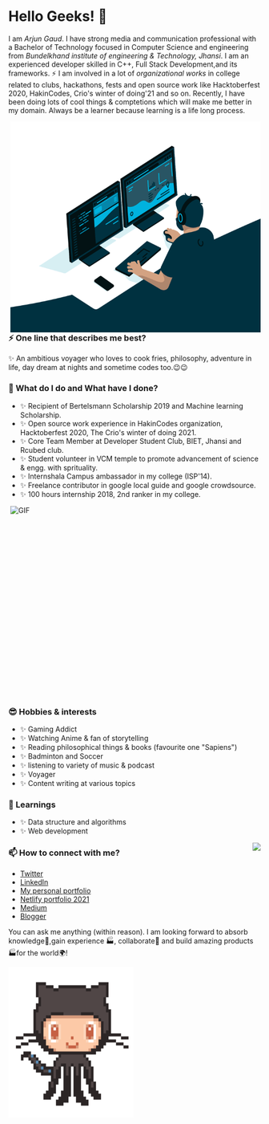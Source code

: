 # Hello Geeks! 👋
I am _Arjun Gaud_. I have strong media and communication professional with a Bachelor of Technology focused in Computer Science and engineering from _Bundelkhand institute of engineering & Technology, Jhansi_. I am an experienced developer skilled in C++, Full Stack Development,and its frameworks. ⚡ I am involved in a lot of *organizational works* in college related to clubs, hackathons, fests and open source work like Hacktoberfest 2020, HakinCodes, Crio's winter of doing'21 and so on.
Recently, I have been doing lots of cool things & comptetions which will make me better in my domain. Always be a learner because learning is a life long process.

<img align="right" alt="GIF" src="https://github.com/itsarjun12/itsarjun12/blob/main/code.gif?raw=true" width="500" height="420"/>

### ⚡ One line that describes me best? 
✨ An ambitious voyager who loves to cook fries, philosophy, adventure in life, day dream at nights and sometime codes too.😉😉

### 🌱 What do I do and What have I done? 
- ✨ Recipient of Bertelsmann Scholarship 2019 and Machine learning Scholarship.
- ✨ Open source work experience in HakinCodes organization, Hacktoberfest 2020, The Crio's winter of doing 2021.
- ✨ Core Team Member at Developer Student Club, BIET, Jhansi and Rcubed club.
- ✨ Student volunteer in VCM temple to promote advancement of science & engg. with sprituality.
- ✨ Internshala Campus ambassador in my college (ISP'14).
- ✨ Freelance contributor in google local guide and google crowdsource.
- ✨ 100 hours internship 2018, 2nd ranker in my college.

<img height="400" width="500" alt="GIF" align="right" src="https://github.com/itsarjun12/itsarjun12/blob/main/1936.gif"/>

### 😎 Hobbies & interests
- ✨ Gaming Addict
- ✨ Watching Anime & fan of storytelling
- ✨ Reading philosophical things & books (favourite one "Sapiens")
- ✨ Badminton and Soccer
- ✨ listening to variety of music & podcast
- ✨ Voyager
- ✨ Content writing at various topics
 
### 💬 Learnings
- ✨ Data structure and algorithms
- ✨ Web development

<img align ="right" src="https://github-readme-stats.vercel.app/api?username=itsarjun12&hide=stars,issues&show_icons=true&theme=radical"/>
 
### 📫 How to connect with me?
- [Twitter](https://twitter.com/arjun_gaud12) 
- [LinkedIn](https://www.linkedin.com/in/arjun-gaud-771bb4167/) 
- [My personal portfolio](https://itsarjun12.github.io/Portfolio/) 
- [Netlify portfolio 2021](https://the-awesome-arjun-site.netlify.app/)
- [Medium](https://arjun22.medium.com/)
- [Blogger](https://mylazyblog12.blogspot.com/)

You can ask me anything (within reason). I am looking forward to absorb knowledge🧠,gain experience 🏭, collaborate🤝 and build amazing products 🏭for the world🌍!

<img align= "center" height ="300" width ="250" src="https://github.com/itsarjun12/itsarjun12/blob/main/87202985-820dcb80-c2b6-11ea-9f56-7ec461c497c3.gif">

<!--
**itsarjun12/itsarjun12** is a ✨ _special_ ✨ repository because its `README.md` (this file) appears on your GitHub profile

